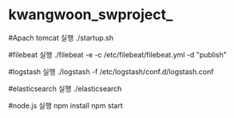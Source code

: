 # kwangwoon_swproject_

#Apach tomcat 실행
./startup.sh

#filebeat 실행
./filebeat -e -c /etc/filebeat/filebeat.yml -d "publish"

#logstash 실행
./logstash -f /etc/logstash/conf.d/logstash.conf

#elasticsearch 실행
./elasticsearch

#node.js 실행
npm install
npm start
